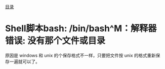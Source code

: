 [目录](./)
# Shell脚本bash: /bin/bash^M：解释器错误: 没有那个文件或目录

原因是 windows 和 unix 的个保存格式不一样，只要把文件按  unix 的格式重新保存一遍就可以了。